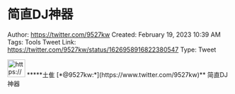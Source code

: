 # 简直DJ神器

Author: https://twitter.com/9527kw
Created: February 19, 2023 10:39 AM
Tags: Tools
Tweet Link: https://twitter.com/9527kw/status/1626958916822380547
Type: Tweet

<aside>
<img src="https://pbs.twimg.com/profile_images/1602320157392527360/25MttaO3_400x400.jpg" alt="https://pbs.twimg.com/profile_images/1602320157392527360/25MttaO3_400x400.jpg" width="40px" /> *****土隹 [*@9527kw:*](https://www.twitter.com/9527kw)**
简直DJ神器

</aside>